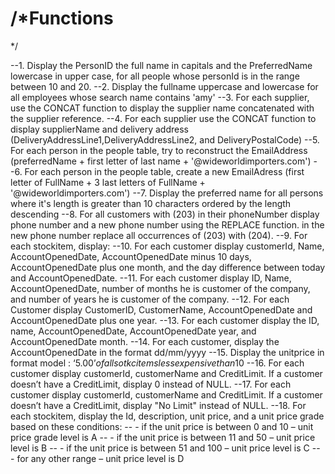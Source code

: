 /*Functions
=========
*/

--1. Display the PersonID the full name in capitals and the PreferredName lowercase in upper case, for all people whose personId is in the range between 10 and 20.
--2. Display the fullname uppercase and lowercase for all employees whose search name contains 'amy' 
--3. For each supplier, use the CONCAT function to display the supplier name concatenated with the supplier reference.
--4. For each supplier use the CONCAT function to display supplierName and delivery address (DeliveryAddressLine1,DeliveryAddressLine2, and DeliveryPostalCode)
--5. For each person in the people table, try to reconstruct the EmailAddress (preferredName + first letter of last name + '@wideworldimporters.com')
--6. For each person in the people table, create a new EmailAdress (first letter of FullName + 3 last letters of FullName + '@wideworldimporters.com')
--7. Display the preferred name for all persons where it's length is greater than 10 characters ordered by the length descending
--8. For all customers with (203) in their phoneNumber display phone number and a new phone number using the REPLACE function. in the new phone number replace all occurrences of (203) with (204).
--9. For each stockitem, display:
--10. For each customer display customerId, Name, AccountOpenedDate, AccountOpenedDate minus 10 days, AccountOpenedDate plus one month, and the day difference between today and AccountOpenedDate.
--11. For each customer display ID, Name, AccountOpenedDate, number of months he is customer of the company, and number of years he is customer of the company.
--12. For each Customer display CustomerID, CustomerName, AccountOpenedDate and AccountOpenedDate plus one year.
--13. For each customer display the ID, name, AccountOpenedDate, AccountOpenedDate year, and AccountOpenedDate month.
--14. For each customer, display the AccountOpenedDate in the format dd/mm/yyyy
--15. Display the unitprice in format model : ‘$5.00’ of all sotkc items less expensive than 10$
--16. For each customer display customerId, customerName and CreditLimit. If a customer doesn’t have a CreditLimit, display 0 instead of NULL.
--17. For each customer display customerId, customerName and CreditLimit. If a customer doesn’t have a CreditLimit, display "No Limit" instead of NULL.
--18. For each stockitem, display the Id, description, unit price, and a unit price grade based on these conditions:
--    - if the unit price is between 0 and 10 – unit price grade level is A
--    - if the unit price is between 11 and 50 – unit price level is B
--    - if the unit price is between 51 and 100 – unit price level is C
--    - for any other range – unit price level is D